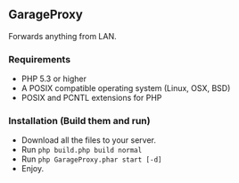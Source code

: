 ## GarageProxy
Forwards anything from LAN.

### Requirements
- PHP 5.3 or higher
- A POSIX compatible operating system (Linux, OSX, BSD)
- POSIX and PCNTL extensions for PHP

### Installation (Build them and run)
- Download all the files to your server.
- Run `php build.php build normal`
- Run `php GarageProxy.phar start [-d]`
- Enjoy.

